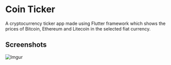 # Coin Ticker
A cryptocurrency ticker app made using Flutter framework which shows the prices of Bitcoin, Ethereum and Litecoin in the selected fiat currency.

## Screenshots
![Imgur](https://i.imgur.com/zwK8nv0.gif)

